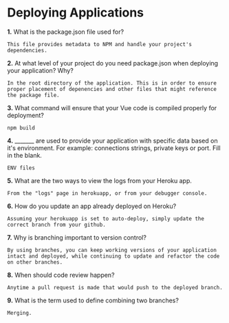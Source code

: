 # Deploying Applications

**1.** What is the package.json file used for?
<!-- enter you answer in the space below -->
```
This file provides metadata to NPM and handle your project's dependencies.
``` 
**2.** At what level of your project do you need package.json when deploying your application? Why?
<!-- enter you answer in the space below -->
```
In the root directory of the application. This is in order to ensure proper placement of depenencies and other files that might reference the package file.
```
**3.** What command will ensure that your Vue code is compiled properly for deployment?
<!-- enter you answer in the space below -->
```
npm build
```
**4.** _______ are used to provide your application with specific data based on it's environment. For example: connections strings, private keys or port. Fill in the blank.
<!-- enter you answer in the space below -->
```
ENV files
```
**5.** What are the two ways to view the logs from your Heroku app.
<!-- enter you answer in the space below -->
```
From the "logs" page in herokuapp, or from your debugger console.
```
**6.** How do you update an app already deployed on Heroku?
<!-- enter you answer in the space below -->
```
Assuming your herokuapp is set to auto-deploy, simply update the correct branch from your github.
```
**7.** Why is branching important to version control?
<!-- enter you answer in the space below -->
```
By using branches, you can keep working versions of your application intact and deployed, while continuing to update and refactor the code on other branches.
```
**8.** When should code review happen?
<!-- enter you answer in the space below -->
```
Anytime a pull request is made that would push to the deployed branch.
```
**9.** What is the term used to define combining two branches?
<!-- enter you answer in the space below -->
```
Merging.
```
